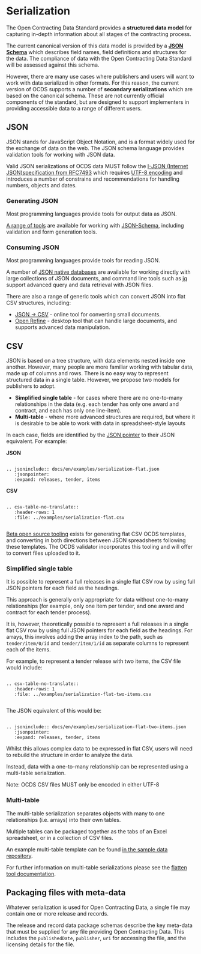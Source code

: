 # Serialization

The Open Contracting Data Standard provides a **structured data model** for capturing in-depth information about all stages of the contracting process.

The current canonical version of this data model is provided by a **[JSON Schema](../../../schema/release)** which describes field names, field definitions and structures for the data. The compliance of data with the Open Contracting Data Standard will be assessed against this schema.

However, there are many use cases where publishers and users will want to work with data serialized in other formats. For this reason, the current version of OCDS supports a number of **secondary serializations** which are based on the canonical schema. These are not currently official components of the standard, but are designed to support implementers in providing accessible data to a range of different users.

## JSON 

JSON stands for JavaScript Object Notation, and is a format widely used for the exchange of data on the web. The JSON schema language provides validation tools for working with JSON data.

Valid JSON serializations of OCDS data MUST follow the [I-JSON (Internet JSON)specification from RFC7493](https://tools.ietf.org/html/rfc7493) which requires [UTF-8 encoding](https://en.wikipedia.org/wiki/UTF-8) and introduces a number of constrains and recommendations for handling numbers, objects and dates. 

### Generating JSON

Most programming languages provide tools for output data as JSON. 

[A range of tools](http://json-schema.org/implementations.html) are available for working with [JSON-Schema](http://json-schema.org/), including validation and form generation tools. 

### Consuming JSON

Most programming languages provide tools for reading JSON.

A number of [JSON native databases](http://en.wikipedia.org/wiki/NoSQL) are available for working directly with large collections of JSON documents, and command line tools such as [jq](http://stedolan.github.io/jq/) support advanced query and data retrieval with JSON files.

There are also a range of generic tools which can convert JSON into flat CSV structures, including:

* [JSON -> CSV](http://konklone.io/json/) - online tool for converting small documents.
* [Open Refine](http://openrefine.org/) - desktop tool that can handle large documents, and supports advanced data manipulation.

## CSV 

JSON is based on a tree structure, with data elements nested inside one another. However, many people are more familiar working with tabular data, made up of columns and rows. There is no easy way to represent structured data in a single table. However, we propose two models for publishers to adopt. 

* **Simplified single table** - for cases where there are no one-to-many relationships in the data (e.g. each tender has only one award and contract, and each has only one line-item).
* **Multi-table** - where more advanced structures are required, but where it is desirable to be able to work with data in spreadsheet-style layouts

In each case, fields are identified by the [JSON pointer](http://tools.ietf.org/html/rfc6901) to their JSON equivalent. For example:

**JSON**

```eval_rst

.. jsoninclude:: docs/en/examples/serialization-flat.json
   :jsonpointer: 
   :expand: releases, tender, items

```

**CSV**

```eval_rst

.. csv-table-no-translate::
   :header-rows: 1
   :file: ../examples/serialization-flat.csv
   
```

[Beta open source tooling](http://flatten-tool.readthedocs.io/en/latest/usage-ocds/) exists for generating flat CSV OCDS templates, and converting in both directions between JSON spreadsheets following these templates. The OCDS validator incorporates this tooling and will offer to convert files uploaded to it.

### Simplified single table 

It is possible to represent a full releases in a single flat CSV row by using full JSON pointers for each field as the headings. 

This approach is generally only appropriate for data without one-to-many relationships (for example, only one item per tender, and one award and contract for each tender process).

It is, however, theoretically possible to represent a full releases in a single flat CSV row by using full JSON pointers for each field as the headings. For arrays, this involves adding the array index to the path, such as ```tender/item/0/id``` and ```tender/item/1/id``` as separate columns to represent each of the items. 

For example, to represent a tender release with two items, the CSV file would include:

```eval_rst

.. csv-table-no-translate::
   :header-rows: 1
   :file: ../examples/serialization-flat-two-items.csv
   
```

The JSON equivalent of this would be:

```eval_rst

.. jsoninclude:: docs/en/examples/serialization-flat-two-items.json
   :jsonpointer: 
   :expand: releases, tender, items

```

Whilst this allows complex data to be expressed in flat CSV, users will need to rebuild the structure in order to analyze the data.

Instead, data with a one-to-many relationship can be represented using a multi-table serialization. 

Note: OCDS CSV files MUST only be encoded in either UTF-8

### Multi-table

The multi-table serialization separates  objects with many to one relationships (i.e. arrays) into their own tables. 

Multiple tables can be packaged together as the tabs of an Excel spreadsheet, or in a collection of CSV files.  

An example multi-table template can be found [in the sample data repository](https://github.com/open-contracting/sample-data/tree/master/flat-template).

For further information on multi-table serializations please see the [flatten tool documentation](http://flatten-tool.readthedocs.io/en/latest/).

## Packaging files with meta-data

Whatever serialization is used for Open Contracting Data, a single file may contain one or more release and records.

The release and record data package schemas describe the key meta-data that must be supplied for any file providing Open Contracting Data. This includes the `publishedDate`, `publisher`, `uri` for accessing the file, and the licensing details for the file.
